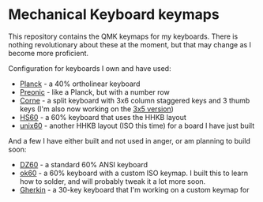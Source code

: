# Mechanical Keyboard keymaps

This repository contains the QMK keymaps for my keyboards. There is nothing revolutionary about these at the moment, but that may change as I become more proficient.

Configuration for keyboards I own and have used:

* [Planck](https://github.com/teknostatik/keyboards/tree/main/planck) - a 40% ortholinear keyboard
* [Preonic](https://github.com/teknostatik/keyboards/tree/main/preonic) - like a Planck, but with a number row
* [Corne](https://github.com/teknostatik/keyboards/tree/main/corne) - a split keyboard with 3x6 column staggered keys and 3 thumb keys (I'm also now working on the [3x5 version](https://github.com/teknostatik/keyboards/tree/main/corne36))
* [HS60](https://github.com/teknostatik/keyboards/tree/main/HHKB) - a 60% keyboard that uses the HHKB layout
* [unix60](https://github.com/teknostatik/keyboards/tree/main/unix60) - another HHKB layout (ISO this time) for a board I have just built

And a few I have either built and not used in anger, or am planning to build soon:

* [DZ60](https://github.com/teknostatik/keyboards/tree/main/dz60rgb_ansi) - a standard 60% ANSI keyboard
* [ok60](https://github.com/teknostatik/keyboards/tree/main/ok60) - a 60% keyboard with a custom ISO keymap. I built this to learn how to solder, and will probably tweak it a lot more soon.
* [Gherkin](https://github.com/teknostatik/keyboards/tree/main/gherkin) - a 30-key keyboard that I'm working on a custom keymap for
